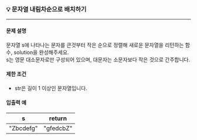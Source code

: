 ### 💡 문자열 내림차순으로 배치하기
***

#### 문제 설명
문자열 s에 나타나는 문자를 큰것부터 작은 순으로 정렬해 새로운 문자열을 리턴하는 함수, solution을 완성해주세요.</br>
s는 영문 대소문자로만 구성되어 있으며, 대문자는 소문자보다 작은 것으로 간주합니다.

#### 제한 조건
* str은 길이 1 이상인 문자열입니다.

#### 입출력 예
|s|return|
|:---:|:---:|
|"Zbcdefg"|"gfedcbZ"|
